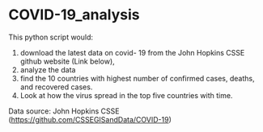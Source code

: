 # COVID-19_analysis

This python script would:
1. download the latest data on covid- 19 from the John Hopkins CSSE github website (Link below), 
2. analyze the data
3. find the 10 countries with highest number of confirmed cases, deaths, and recovered cases. 
4. Look at how the virus spread in the top five countries with time. 

Data source: John Hopkins CSSE 
(https://github.com/CSSEGISandData/COVID-19)
